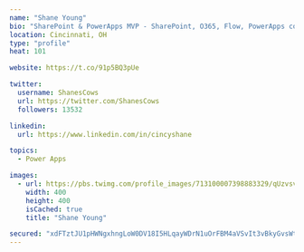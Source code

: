 ```yaml
---
name: "Shane Young"
bio: "SharePoint & PowerApps MVP - SharePoint, O365, Flow, PowerApps consulting? @PowerApps911 | Pure Snark? You found it."
location: Cincinnati, OH
type: "profile"
heat: 101

website: https://t.co/91p5BQ3pUe

twitter:
  username: ShanesCows
  url: https://twitter.com/ShanesCows
  followers: 13532

linkedin:
  url: https://www.linkedin.com/in/cincyshane

topics:
  - Power Apps

images:
  - url: https://pbs.twimg.com/profile_images/713100007398883329/qUzvsvQ3_400x400.jpg
    width: 400
    height: 400
    isCached: true
    title: "Shane Young"

secured: "xdFTztJU1pHWNgxhngLoW0DV18I5HLqayWDrN1uOrFBM4aVSvIt3vBkyGvsWt6GyXBDti+kfdiUBsEeE4w1djuoRmYKNRduy7JjDFDSMKwJDudqpnrdlJ1l71R5CeX4RSOwM9bemijsIUPfqsoTTieYPQER3CEPTdJUFj5Bd35dy7tvJ129euqVfcqoZo+WRkJPqldR5bEg+mDm04NxVZ3YORk8kuevLUheUpmGC5srcSTZNV7jQHh9yzw/a7p0BJ2lGH2j8yuFU9zEaBI7BE48+x/b0JONViLL/14qRYjrR3clJAvTjpPlm1MKvBeFmcY8SH6b0zAF0Vz3a/Xq7DSXdSG6DJmgdk3ridYsj4bA10TC8wXLpUl7Qo2n5F+p/iddJ5kPaJEO6Fsd4ZkdoMtQRBCWCS3JiRZ0PA72AZtk=;7TaNtFceoXYd96TKnhbLXQ=="
---
```


